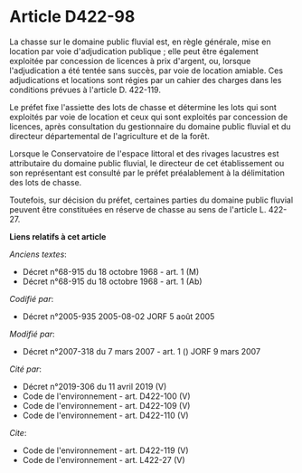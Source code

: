 # Article D422-98

La chasse sur le domaine public fluvial est, en règle générale, mise en location par voie d'adjudication publique ; elle peut
être également exploitée par concession de licences à prix d'argent, ou, lorsque l'adjudication a été tentée sans succès, par
voie de location amiable. Ces adjudications et locations sont régies par un cahier des charges dans les conditions prévues à
l'article D. 422-119. 

Le préfet fixe l'assiette des lots de chasse et détermine les lots qui sont exploités par voie de location et ceux qui sont
exploités par concession de licences, après consultation du gestionnaire du domaine public fluvial et du directeur
départemental de l'agriculture et de la forêt. 

Lorsque le Conservatoire de l'espace littoral et des rivages lacustres est attributaire du domaine public fluvial, le
directeur de cet établissement ou son représentant est consulté par le préfet préalablement à la délimitation des lots de
chasse. 

Toutefois, sur décision du préfet, certaines parties du domaine public fluvial peuvent être constituées en réserve de chasse
au sens de l'article L. 422-27.

**Liens relatifs à cet article**

_Anciens textes_:

  - Décret n°68-915 du 18 octobre 1968 - art. 1 (M)
  - Décret n°68-915 du 18 octobre 1968 - art. 1 (Ab)

_Codifié par_:

  - Décret n°2005-935 2005-08-02 JORF 5 août 2005

_Modifié par_:

  - Décret n°2007-318 du 7 mars 2007 - art. 1 () JORF 9 mars 2007

_Cité par_:

  - Décret n°2019-306 du 11 avril 2019 (V)
  - Code de l'environnement - art. D422-100 (V)
  - Code de l'environnement - art. D422-109 (V)
  - Code de l'environnement - art. D422-110 (V)

_Cite_:

  - Code de l'environnement - art. D422-119 (V)
  - Code de l'environnement - art. L422-27 (V)
